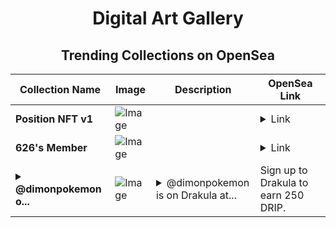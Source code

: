 <div align="center">

# Digital Art Gallery

## Trending Collections on OpenSea

| Collection Name                       | Image                                                                                     | Description                       | OpenSea Link                                                                                          |
|---------------------------------------|-------------------------------------------------------------------------------------------|-----------------------------------|--------------------------------------------------------------------------------------------------------|
| **Position NFT v1** | ![Image](https://raw.seadn.io/files/8a09392f2fe2e0e610f696b13431ec47.svg?w=200&auto=format) |  | <details><summary>Link</summary>[Position NFT v1](https://opensea.io/collection/position-nft-v1)</details> |
| **626's Member** | ![Image](https://i.seadn.io/s/raw/files/34916265a4cbe104c8cbceba492b3f99.png?w=500&auto=format?w=200&auto=format) |  | <details><summary>Link</summary>[626's Member](https://opensea.io/collection/626-s-member)</details> |
| **<details><summary>@dimonpokemon o...</summary>@dimonpokemon on Drakula.app</details>** | ![Image](https://i.seadn.io/s/raw/files/06810377a40c3128609e0b4fbc885d3e.png?w=500&auto=format?w=200&auto=format) | <details><summary>@dimonpokemon is on Drakula at...</summary>@dimonpokemon is on Drakula at drakula.app/user/dimonpokemon | Sign up to Drakula to earn 250 DRIP.</details> | <details><summary>Link</summary>[@dimonpokemon on Drakula.app](https://opensea.io/collection/dimonpokemon-on-drakula-app)</details> |

</div>